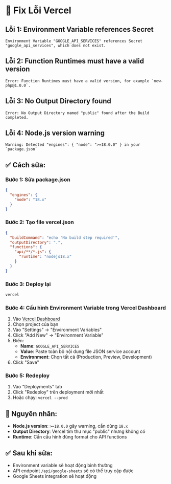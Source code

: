 # 🔧 Fix Lỗi Vercel

## Lỗi 1: Environment Variable references Secret
```
Environment Variable "GOOGLE_API_SERVICES" references Secret "google_api_services", which does not exist.
```

## Lỗi 2: Function Runtimes must have a valid version
```
Error: Function Runtimes must have a valid version, for example `now-php@1.0.0`.
```

## Lỗi 3: No Output Directory found
```
Error: No Output Directory named "public" found after the Build completed.
```

## Lỗi 4: Node.js version warning
```
Warning: Detected "engines": { "node": ">=18.0.0" } in your `package.json`
```

## ✅ Cách sửa:

### Bước 1: Sửa package.json
```json
{
  "engines": {
    "node": "18.x"
  }
}
```

### Bước 2: Tạo file vercel.json
```json
{
  "buildCommand": "echo 'No build step required'",
  "outputDirectory": ".",
  "functions": {
    "api/**/*.js": {
      "runtime": "nodejs18.x"
    }
  }
}
```

### Bước 3: Deploy lại
```bash
vercel
```

### Bước 4: Cấu hình Environment Variable trong Vercel Dashboard
1. Vào [Vercel Dashboard](https://vercel.com/dashboard)
2. Chọn project của bạn
3. Vào "Settings" → "Environment Variables"
4. Click "Add New" → "Environment Variable"
5. Điền:
   - **Name**: `GOOGLE_API_SERVICES`
   - **Value**: Paste toàn bộ nội dung file JSON service account
   - **Environment**: Chọn tất cả (Production, Preview, Development)
6. Click "Save"

### Bước 5: Redeploy
1. Vào "Deployments" tab
2. Click "Redeploy" trên deployment mới nhất
3. Hoặc chạy: `vercel --prod`

## 🎯 Nguyên nhân:
- **Node.js version**: `>=18.0.0` gây warning, cần dùng `18.x`
- **Output Directory**: Vercel tìm thư mục "public" nhưng không có
- **Runtime**: Cần cấu hình đúng format cho API functions

## ✅ Sau khi sửa:
- Environment variable sẽ hoạt động bình thường
- API endpoint `/api/google-sheets` sẽ có thể truy cập được
- Google Sheets integration sẽ hoạt động
